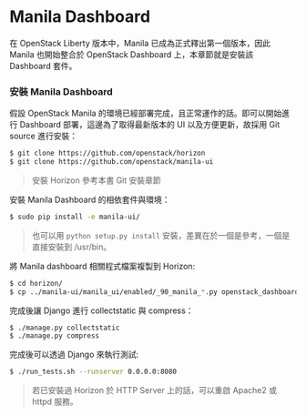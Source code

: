 # Manila Dashboard
在 OpenStack Liberty 版本中，Manila 已成為正式釋出第一個版本，因此 Manila 也開始整合於 OpenStack Dashboard 上，本章節就是安裝該 Dashboard 套件。

### 安裝 Manila Dashboard
假設 OpenStack Manila 的環境已經部署完成，且正常運作的話。即可以開始進行 Dashboard 部署，這邊為了取得最新版本的 UI 以及方便更新，故採用 Git source 進行安裝：
```sh
$ git clone https://github.com/openstack/horizon
$ git clone https://github.com/openstack/manila-ui
```
> 安裝 Horizon 參考本書 Git 安裝章節

安裝 Manila Dashboard 的相依套件與環境：
```sh
$ sudo pip install -e manila-ui/
```
> 也可以用 ```python setup.py install``` 安裝，差異在於一個是參考，一個是直接安裝到 /usr/bin。

將 Manila dashboard 相關程式檔案複製到 Horizon:
```sh
$ cd horizon/
$ cp ../manila-ui/manila_ui/enabled/_90_manila_*.py openstack_dashboard/local/enabled
```

完成後讓 Django 進行 collectstatic 與 compress：
```sh
$ ./manage.py collectstatic
$ ./manage.py compress
```

完成後可以透過 Django 來執行測試:
```sh
$ ./run_tests.sh --runserver 0.0.0.0:8080
```
> 若已安裝過 Horizon 於 HTTP Server 上的話，可以重啟 Apache2 或 httpd 服務。
